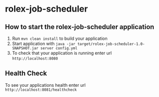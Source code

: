 # rolex-job-scheduler

How to start the rolex-job-scheduler application
---

1. Run `mvn clean install` to build your application
1. Start application with `java -jar target/rolex-job-scheduler-1.0-SNAPSHOT.jar server config.yml`
1. To check that your application is running enter url `http://localhost:8080`

Health Check
---

To see your applications health enter url `http://localhost:8081/healthcheck`
